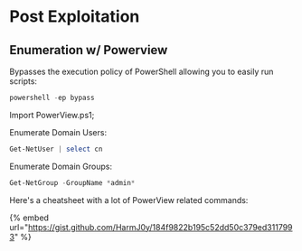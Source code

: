 # Post Exploitation

## Enumeration w/ Powerview

Bypasses the execution policy of PowerShell allowing you to easily run scripts:

```powershell
powershell -ep bypass
```

Import PowerView.ps1;

Enumerate Domain Users:

```powershell
Get-NetUser | select cn
```

Enumerate Domain Groups:

```powershell
Get-NetGroup -GroupName *admin*
```



Here's a cheatsheet with a lot of PowerView related commands:

{% embed url="https://gist.github.com/HarmJ0y/184f9822b195c52dd50c379ed3117993" %}

